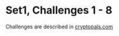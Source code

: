 # Set1, Challenges 1 - 8

Challenges are described in [cryptopals.com](https://cryptopals.com/sets/1)
